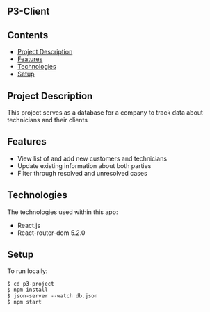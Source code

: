 ## P3-Client

## Contents

* [Project Description](#project-Description)
* [Features](#features)
* [Technologies](#technologies)
* [Setup](#setup)


## Project Description

This project serves as a database for a company to track data about technicians and their clients 

## Features
* View list of and add new customers and technicians
* Update existing information about both parties
* Filter through resolved and unresolved cases 

## Technologies
The technologies used within this app:
* React.js
* React-router-dom 5.2.0

## Setup
To run locally:
```
$ cd p3-project
$ npm install
$ json-server --watch db.json
$ npm start

```
